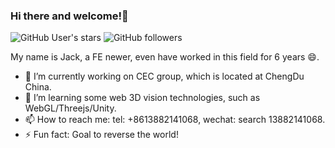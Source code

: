 ### Hi there and welcome!👋

![GitHub User's stars](https://img.shields.io/github/stars/lihanqiang?style=social)
![GitHub followers](https://img.shields.io/github/followers/lihanqiang?style=social)

My name is Jack, a FE newer, even have worked in this field for 6 years 😄.

- 🔭 I’m currently working on CEC group, which is located at ChengDu China.
- 🌱 I’m learning some web 3D vision technologies, such as WebGL/Threejs/Unity.
- 📫 How to reach me: tel: +8613882141068, wechat: search 13882141068.
- ⚡ Fun fact: Goal to reverse the world!